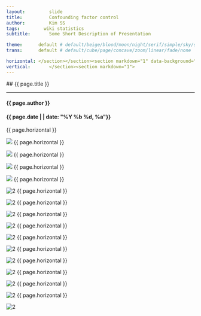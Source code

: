 ```yaml
---
layout:     	slide
title:     		Confounding factor control
author:     	Kim SS
tags:         wiki statistics
subtitle:    	Some Short Description of Presentation

theme:		default # default/beige/blood/moon/night/serif/simple/sky/solarized
trans:		default # default/cube/page/concave/zoom/linear/fade/none

horizontal:	</section></section><section markdown="1" data-background="http://projectpages.github.io/project-pages/img/slidebackground.png"><section markdown="1">
vertical:		</section><section markdown="1">
---
```


<section markdown="1" data-background="http://kisudsoe.github.io/img/slidebackground.png"><section markdown="1">
## {{ page.title }}

<hr>

#### {{ page.author }}

#### {{ page.date | | date: "%Y %b %d, %a"}}

{{ page.horizontal }}
<!-- Start Writing Below in Markdown -->

![](/img/2017-03-25-Confounding_factor_control/슬라이드2.JPG)
{{ page.horizontal }}

![](/img/2017-03-25-Confounding_factor_control/슬라이드3.JPG)
{{ page.horizontal }}

![](/img/2017-03-25-Confounding_factor_control/슬라이드4.JPG)
{{ page.horizontal }}

![](/img/2017-03-25-Confounding_factor_control/슬라이드5.JPG)
{{ page.horizontal }}

![2](/img/2017-03-25-Confounding_factor_control/슬라이드6.JPG)
{{ page.horizontal }}

![2](/img/2017-03-25-Confounding_factor_control/슬라이드7.JPG)
{{ page.horizontal }}

![2](/img/2017-03-25-Confounding_factor_control/슬라이드8.JPG)
{{ page.horizontal }}

![2](/img/2017-03-25-Confounding_factor_control/슬라이드9.JPG)
{{ page.horizontal }}

![2](/img/2017-03-25-Confounding_factor_control/슬라이드10.JPG)
{{ page.horizontal }}

![2](/img/2017-03-25-Confounding_factor_control/슬라이드11.JPG)
{{ page.horizontal }}

![2](/img/2017-03-25-Confounding_factor_control/슬라이드13.JPG)
{{ page.horizontal }}

![2](/img/2017-03-25-Confounding_factor_control/슬라이드14.JPG)
{{ page.horizontal }}

![2](/img/2017-03-25-Confounding_factor_control/슬라이드15.JPG)
{{ page.horizontal }}

![2](/img/2017-03-25-Confounding_factor_control/슬라이드16.JPG)
{{ page.horizontal }}

![2](/img/2017-03-25-Confounding_factor_control/슬라이드17.JPG)
